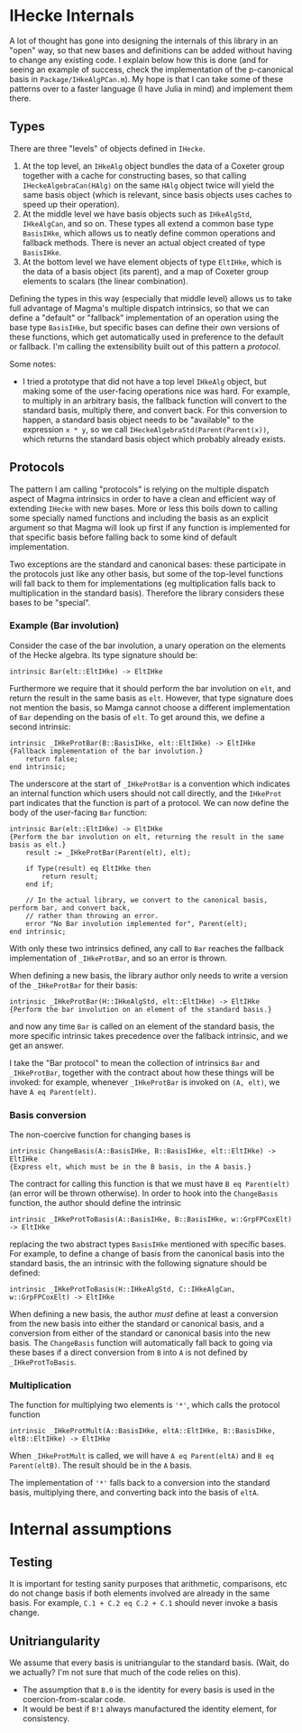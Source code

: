 # IHecke Internals

A lot of thought has gone into designing the internals of this library in an "open" way, so that new
bases and definitions can be added without having to change any existing code. I explain below how
this is done (and for seeing an example of success, check the implementation of the p-canonical
basis in `Package/IHkeAlgPCan.m`). My hope is that I can take some of these patterns over to a
faster language (I have Julia in mind) and implement them there.


## Types

There are three "levels" of objects defined in `IHecke`.

1. At the top level, an `IHkeAlg` object bundles the data of a Coxeter group together with a cache
    for constructing bases, so that calling `IHeckeAlgebraCan(HAlg)` on the same `HAlg` object twice
    will yield the same basis object (which is relevant, since basis objects uses caches to speed up
    their operation).
2. At the middle level we have basis objects such as `IHkeAlgStd`, `IHkeAlgCan`, and so on. These
    types all extend a common base type `BasisIHke`, which allows us to neatly define common
    operations and fallback methods. There is never an actual object created of type `BasisIHke`.
3. At the bottom level we have element objects of type `EltIHke`, which is the data of a basis
    object (its parent), and a map of Coxeter group elements to scalars (the linear combination).


Defining the types in this way (especially that middle level) allows us to take full advantage of
Magma's multiple dispatch intrinsics, so that we can define a "default" or "fallback" implementation
of an operation using the base type `BasisIHke`, but specific bases can define their own versions
of these functions, which get automatically used in preference to the default or fallback. I'm
calling the extensibility built out of this pattern a *protocol*.


Some notes:

- I tried a prototype that did not have a top level `IHkeAlg` object, but making some of the
    user-facing operations nice was hard. For example, to multiply in an arbitrary basis, the
    fallback function will convert to the standard basis, multiply there, and convert back. For this
    conversion to happen, a standard basis object needs to be "available" to the expression `x * y`,
    so we call `IHeckeAlgebraStd(Parent(Parent(x))`, which returns the standard basis object which
    probably already exists.


## Protocols

The pattern I am calling "protocols" is relying on the multiple dispatch aspect of Magma intrinsics
in order to have a clean and efficient way of extending `IHecke` with new bases. More or less this
boils down to calling some specially named functions and including the basis as an explicit argument
so that Magma will look up first if any function is implemented for that specific basis before
falling back to some kind of default implementation.

Two exceptions are the standard and canonical bases: these participate in the protocols just like
any other basis, but some of the top-level functions will fall back to them for implementations (eg
multiplication falls back to multiplication in the standard basis). Therefore the library considers
these bases to be "special".


### Example (Bar involution)

Consider the case of the bar involution, a unary operation on the elements of the Hecke algebra. Its
type signature should be:

    intrinsic Bar(elt::EltIHke) -> EltIHke

Furthermore we require that it should perform the bar involution on `elt`, and return the result in
the same basis as `elt`. However, that type signature does not mention the basis, so Mamga cannot
choose a different implementation of `Bar` depending on the basis of `elt`. To get around this, we
define a second intrinsic:

    intrinsic _IHkeProtBar(B::BasisIHke, elt::EltIHke) -> EltIHke
    {Fallback implementation of the bar involution.}
        return false;
    end intrinsic;

The underscore at the start of `_IHkeProtBar` is a convention which indicates an internal function
which users should not call directly, and the `IHkeProt` part indicates that the function is part
of a protocol. We can now define the body of the user-facing `Bar` function:

    intrinsic Bar(elt::EltIHke) -> EltIHke
    {Perform the bar involution on elt, returning the result in the same basis as elt.}
        result := _IHkeProtBar(Parent(elt), elt);

        if Type(result) eq EltIHke then
            return result;
        end if;

        // In the actual library, we convert to the canonical basis, perform bar, and convert back,
        // rather than throwing an error.
        error "No Bar involution implemented for", Parent(elt);
    end intrinsic;

With only these two intrinsics defined, any call to `Bar` reaches the fallback implementation of
`_IHkeProtBar`, and so an error is thrown.

When defining a new basis, the library author only needs to write a version of the `_IHkeProtBar`
for their basis:

    intrinsic _IHkeProtBar(H::IHkeAlgStd, elt::EltIHke) -> EltIHke
    {Perform the bar involution on an element of the standard basis.}

and now any time `Bar` is called on an element of the standard basis, the more specific intrinsic
takes precedence over the fallback intrinsic, and we get an answer.

I take the "Bar protocol" to mean the collection of intrinsics `Bar` and `_IHkeProtBar`, together
with the contract about how these things will be invoked: for example, whenever `_IHkeProtBar` is
invoked on `(A, elt)`, we have `A eq Parent(elt)`.


### Basis conversion

The non-coercive function for changing bases is

    intrinsic ChangeBasis(A::BasisIHke, B::BasisIHke, elt::EltIHke) -> EltIHke
    {Express elt, which must be in the B basis, in the A basis.}

The contract for calling this function is that we must have `B eq Parent(elt)` (an error will be
thrown otherwise). In order to hook into the `ChangeBasis` function, the author should define the
intrinsic

    intrinsic _IHkeProtToBasis(A::BasisIHke, B::BasisIHke, w::GrpFPCoxElt) -> EltIHke

replacing the two abstract types `BasisIHke` mentioned with specific bases. For example, to define
a change of basis from the canonical basis into the standard basis, the an intrinsic with the
following signature should be defined:

    intrinsic _IHkeProtToBasis(H::IHkeAlgStd, C::IHkeAlgCan, w::GrpFPCoxElt) -> EltIHke

When defining a new basis, the author *must* define at least a conversion from the new basis into
either the standard or canonical basis, and a conversion from either of the standard or canonical
basis into the new basis. The `ChangeBasis` function will automatically fall back to going via these
bases if a direct conversion from `B` into `A` is not defined by `_IHkeProtToBasis`.


### Multiplication

The function for multiplying two elements is `'*'`, which calls the protocol function

    intrinsic _IHkeProtMult(A::BasisIHke, eltA::EltIHke, B::BasisIHke, eltB::EltIHke) -> EltIHke

When `_IHkeProtMult` is called, we will have `A eq Parent(eltA)` and `B eq Parent(eltB)`. The result
should be in the `A` basis.

The implementation of `'*'` falls back to a conversion into the standard basis, multiplying there,
and converting back into the basis of `eltA`.


# Internal assumptions

## Testing

It is important for testing sanity purposes that arithmetic, comparisons, etc do not change basis if
both elements involved are already in the same basis. For example, `C.1 + C.2 eq C.2 + C.1` should
never invoke a basis change.

## Unitriangularity

We assume that every basis is unitriangular to the standard basis. (Wait, do we actually? I'm not
sure that much of the code relies on this).

- The assumption that `B.0` is the identity for every basis is used in the coercion-from-scalar code.
- It would be best if `B!1` always manufactured the identity element, for consistency.